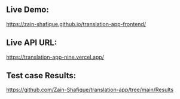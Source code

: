 ## Live Demo:
https://zain-shafique.github.io/translation-app-frontend/

## Live API URL:
https://translation-app-nine.vercel.app/

## Test case Results:
https://github.com/Zain-Shafique/translation-app/tree/main/Results
